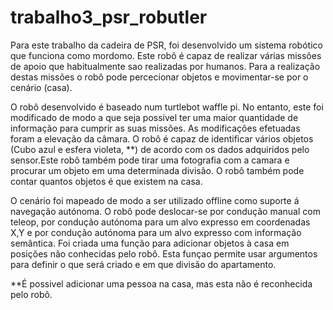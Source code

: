# trabalho3_psr_robutler

  Para este trabalho da cadeira de PSR, foi desenvolvido um sistema robótico que funciona como mordomo. Este robô é capaz de realizar várias missões de apoio que habitualmente sao realizadas por humanos. Para a realização destas missões o robô pode percecionar objetos e movimentar-se por o cenário (casa).
  
  O robô desenvolvido é baseado num turtlebot waffle pi. No entanto, este foi modificado de modo a que seja possível ter uma maior quantidade de informação para cumprir as suas missões. As modificações efetuadas foram a elevação da câmara. O robô é capaz de identificar vários objetos (Cubo azul e esfera violeta, **) de acordo com os dados adquiridos pelo sensor.Este robô também pode tirar uma fotografia com a camara e procurar um objeto em uma determinada divisão. O robô também pode contar quantos objetos é que existem na casa. 
  
  O cenário foi mapeado de modo a ser utilizado offline como suporte á navegação autónoma. O robô pode deslocar-se por condução manual com teleop, por condução autónoma para um alvo expresso em coordenadas X,Y e por condução autónoma para um alvo expresso com informação semântica. Foi criada uma função para adicionar objetos à casa em posições não conhecidas pelo robô. Esta funçao permite usar argumentos para definir o que será criado e em que divisão do apartamento.


**É possivel adicionar uma pessoa na casa, mas esta não é reconhecida pelo robô.
